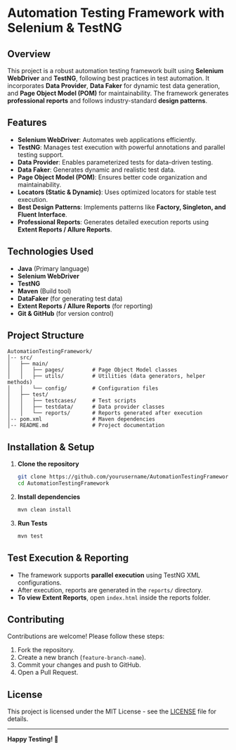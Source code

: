 # Automation Testing Framework with Selenium & TestNG

## Overview
This project is a robust automation testing framework built using **Selenium WebDriver** and **TestNG**, following best practices in test automation. It incorporates **Data Provider**, **Data Faker** for dynamic test data generation, and **Page Object Model (POM)** for maintainability. The framework generates **professional reports** and follows industry-standard **design patterns**.

## Features
- **Selenium WebDriver**: Automates web applications efficiently.
- **TestNG**: Manages test execution with powerful annotations and parallel testing support.
- **Data Provider**: Enables parameterized tests for data-driven testing.
- **Data Faker**: Generates dynamic and realistic test data.
- **Page Object Model (POM)**: Ensures better code organization and maintainability.
- **Locators (Static & Dynamic)**: Uses optimized locators for stable test execution.
- **Best Design Patterns**: Implements patterns like **Factory, Singleton, and Fluent Interface**.
- **Professional Reports**: Generates detailed execution reports using **Extent Reports / Allure Reports**.

## Technologies Used
- **Java** (Primary language)
- **Selenium WebDriver**
- **TestNG**
- **Maven** (Build tool)
- **DataFaker** (for generating test data)
- **Extent Reports / Allure Reports** (for reporting)
- **Git & GitHub** (for version control)

## Project Structure
```
AutomationTestingFramework/
│-- src/
│   ├── main/
│   │   ├── pages/         # Page Object Model classes
│   │   ├── utils/         # Utilities (data generators, helper methods)
│   │   └── config/        # Configuration files
│   ├── test/
│   │   ├── testcases/     # Test scripts
│   │   ├── testdata/      # Data provider classes
│   │   └── reports/       # Reports generated after execution
│-- pom.xml                # Maven dependencies
│-- README.md              # Project documentation
```

## Installation & Setup
1. **Clone the repository**
   ```sh
   git clone https://github.com/yourusername/AutomationTestingFramework.git
   cd AutomationTestingFramework
   ```
2. **Install dependencies**
   ```sh
   mvn clean install
   ```
3. **Run Tests**
   ```sh
   mvn test
   ```

## Test Execution & Reporting
- The framework supports **parallel execution** using TestNG XML configurations.
- After execution, reports are generated in the `reports/` directory.
- **To view Extent Reports**, open `index.html` inside the reports folder.

## Contributing
Contributions are welcome! Please follow these steps:
1. Fork the repository.
2. Create a new branch (`feature-branch-name`).
3. Commit your changes and push to GitHub.
4. Open a Pull Request.

## License
This project is licensed under the MIT License - see the [LICENSE](LICENSE) file for details.

---

**Happy Testing! 🚀**

